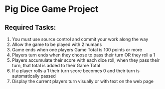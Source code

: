 # Pig Dice Game Project
## Required Tasks:
1. You must use source control and commit your work along the way
2. Allow the game to be played with 2 humans
3. Game ends when one players Game Total is 100 points or more
4. Players turn ends when they choose to pass their turn OR they roll a 1
5. Players accumulate their score with each dice roll, when they pass their turn, that total is added to their Game Total
6. If a player rolls a 1 their turn score becomes 0 and their turn is automatically passed
7. Display the current players turn visually or with text on the web page
